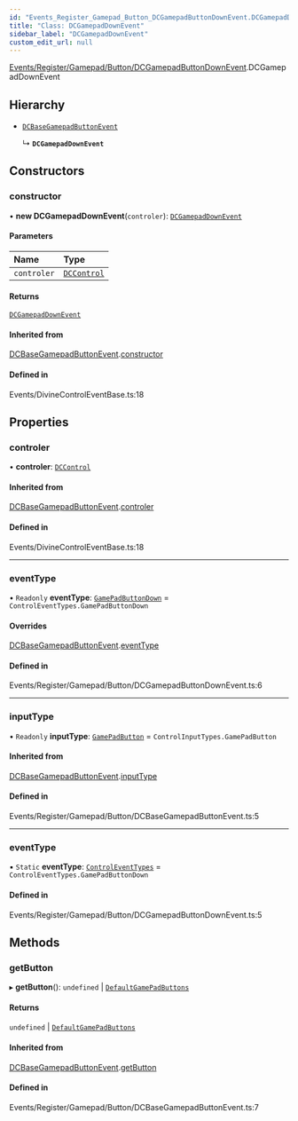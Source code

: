 ```yaml
---
id: "Events_Register_Gamepad_Button_DCGamepadButtonDownEvent.DCGamepadDownEvent"
title: "Class: DCGamepadDownEvent"
sidebar_label: "DCGamepadDownEvent"
custom_edit_url: null
---
```


[Events/Register/Gamepad/Button/DCGamepadButtonDownEvent](../modules/Events_Register_Gamepad_Button_DCGamepadButtonDownEvent.md).DCGamepadDownEvent

## Hierarchy

- [`DCBaseGamepadButtonEvent`](Events_Register_Gamepad_Button_DCBaseGamepadButtonEvent.DCBaseGamepadButtonEvent.md)

  ↳ **`DCGamepadDownEvent`**

## Constructors

### constructor

• **new DCGamepadDownEvent**(`controler`): [`DCGamepadDownEvent`](Events_Register_Gamepad_Button_DCGamepadButtonDownEvent.DCGamepadDownEvent.md)

#### Parameters

| Name | Type |
| :------ | :------ |
| `controler` | [`DCControl`](Controls_DCControl.DCControl.md) |

#### Returns

[`DCGamepadDownEvent`](Events_Register_Gamepad_Button_DCGamepadButtonDownEvent.DCGamepadDownEvent.md)

#### Inherited from

[DCBaseGamepadButtonEvent](Events_Register_Gamepad_Button_DCBaseGamepadButtonEvent.DCBaseGamepadButtonEvent.md).[constructor](Events_Register_Gamepad_Button_DCBaseGamepadButtonEvent.DCBaseGamepadButtonEvent.md#constructor)

#### Defined in

Events/DivineControlEventBase.ts:18

## Properties

### controler

• **controler**: [`DCControl`](Controls_DCControl.DCControl.md)

#### Inherited from

[DCBaseGamepadButtonEvent](Events_Register_Gamepad_Button_DCBaseGamepadButtonEvent.DCBaseGamepadButtonEvent.md).[controler](Events_Register_Gamepad_Button_DCBaseGamepadButtonEvent.DCBaseGamepadButtonEvent.md#controler)

#### Defined in

Events/DivineControlEventBase.ts:18

___

### eventType

• `Readonly` **eventType**: [`GamePadButtonDown`](../enums/Events_Event_types.ControlEventTypes.md#gamepadbuttondown) = `ControlEventTypes.GamePadButtonDown`

#### Overrides

[DCBaseGamepadButtonEvent](Events_Register_Gamepad_Button_DCBaseGamepadButtonEvent.DCBaseGamepadButtonEvent.md).[eventType](Events_Register_Gamepad_Button_DCBaseGamepadButtonEvent.DCBaseGamepadButtonEvent.md#eventtype)

#### Defined in

Events/Register/Gamepad/Button/DCGamepadButtonDownEvent.ts:6

___

### inputType

• `Readonly` **inputType**: [`GamePadButton`](../enums/Controls_Control_types.ControlInputTypes.md#gamepadbutton) = `ControlInputTypes.GamePadButton`

#### Inherited from

[DCBaseGamepadButtonEvent](Events_Register_Gamepad_Button_DCBaseGamepadButtonEvent.DCBaseGamepadButtonEvent.md).[inputType](Events_Register_Gamepad_Button_DCBaseGamepadButtonEvent.DCBaseGamepadButtonEvent.md#inputtype)

#### Defined in

Events/Register/Gamepad/Button/DCBaseGamepadButtonEvent.ts:5

___

### eventType

▪ `Static` **eventType**: [`ControlEventTypes`](../enums/Events_Event_types.ControlEventTypes.md) = `ControlEventTypes.GamePadButtonDown`

#### Defined in

Events/Register/Gamepad/Button/DCGamepadButtonDownEvent.ts:5

## Methods

### getButton

▸ **getButton**(): `undefined` \| [`DefaultGamePadButtons`](../modules/Controls_Control_types.md#defaultgamepadbuttons)

#### Returns

`undefined` \| [`DefaultGamePadButtons`](../modules/Controls_Control_types.md#defaultgamepadbuttons)

#### Inherited from

[DCBaseGamepadButtonEvent](Events_Register_Gamepad_Button_DCBaseGamepadButtonEvent.DCBaseGamepadButtonEvent.md).[getButton](Events_Register_Gamepad_Button_DCBaseGamepadButtonEvent.DCBaseGamepadButtonEvent.md#getbutton)

#### Defined in

Events/Register/Gamepad/Button/DCBaseGamepadButtonEvent.ts:7
